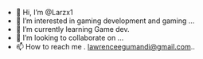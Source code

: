 - 👋 Hi, I’m @Larzx1
- 👀 I’m interested in gaming development and gaming ...
- 🌱 I’m currently learning Game dev.
- 💞️ I’m looking to collaborate on ...
- 📫 How to reach me . lawrenceegumandi@gmail.com..

<!---
Larzx1/Larzx1 is a ✨ special ✨ repository because its `README.md` (this file) appears on your GitHub profile.
You can click the Preview link to take a look at your changes.
--->

